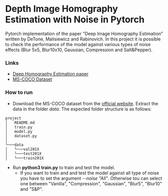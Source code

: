 # Depth Image Homography Estimation with Noise in Pytorch

Pytorch implementation of the paper "Deep Image Homography Estimation” written by DeTone, Malisiewicz and Rabinovich. In this project it is possible to check the performance of the model against various types of noise effects (Blur 5x5, Blur10x10, Gaussian, Compression and Salt&Pepper).

### Links
* [Deep Homography Estimation paper](https://arxiv.org/abs/1606.03798)
* [MS-COCO Dataset](http://cocodataset.org/#download)

### How to run
* Download the MS-COCO dataset from the [official website](http://cocodataset.org/#download). Extract the data in the folder *data*. The expected folder structure is as follows:
```
project
│   README.md
│   train.py    
│   model.py    
│   dataset.py    
│
└───data
│   └───val201X
│   └───test201X
│   └───train201X
```

* Run **python3 train.py** to train and test the model.
    * If you want to train and and test the model against all type of noise you have to set the argument *--noise "All"*. Otherwise tou can select one between "Vanilla", "Compression", "Gaussian", "Blur5", "Blur10" and "S&P".